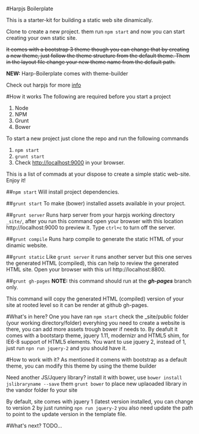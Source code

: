 #Harpjs Boilerplate

This is a starter-kit for building a static web site dinamically.

Clone to create a new project. them run `npm start` and now you can start creating your own static site.

<strike>It comes with a bootstrap 3 theme though you can change that by creating a new theme, just follow the theme structure from the default theme. Them in the layout file change your new theme name from the default path.</strike>

<strong>NEW:</strong> Harp-Boilerplate comes with theme-builder

Check out harpjs for more [info](http://harpjs.com/docs/)

#How it works
The following are required before you start a project

1. Node
2. NPM
3. Grunt
4. Bower

To start a new project just clone the repo and run the following commands 

1. ```npm start``` 
2. ```grunt start```
3. Check [http://localhost:9000](http://localhost:9000) in your browser.

This is a list of commads at your dispose to create a simple static web-site. Enjoy it!

##```npm start```
Will install project dependencies.

##```grunt start```
To make (bower) installed assets available in your project.

##```grunt server```
Runs harp server from your harpjs working directory ```_site/```, after you run this command open your browser with this location http://localhost:9000 to preview it. Type ```ctrl+c``` to turn off the server.

##```grunt compile```
Runs harp compile to generate the static HTML of your dinamic website.

##```grunt static```
Like ```grunt server``` it runs another server but this one serves the generated HTML (compiled), this can help to review the generated HTML site. Open your browser with this url http://localhost:8800.

##```grunt gh-pages```
**NOTE:** this command should run at the **_gh-pages_** branch only.

This command will copy the generated HTML (compiled) version of your site at rooted level so it can be render at github gh-pages.

#What's in here?
One you have ran ```npm start``` check the _site/public folder (your working directory/folder) everyhing you need to create a website is there, you can add more assets trough bower if needs to.
By deafult it comes with a bootstarp theme, jquery 1.11, modernizr and HTML5 shim, for IE6-8 support of HTML5 elements.
You want to use jquery 2, instead of 1, just run ```npn run jquery-2``` and you should have it.

#How to work with it?
As mentioned it comens with bootstrap as a default theme, you can modify this theme by using the theme builder

Need another JS/Jquery library? install it with bower, use ```bower install jslibraryname --save``` them ```grunt bower``` to place new uplaoaded library in the vandor folder fo your site

By default, site comes with jquery 1 (latest version installed, you can change to version 2 by just running ```npn run jquery-2``` you also need update the path to point to the update version in the template file.

#What's next?
TODO...
